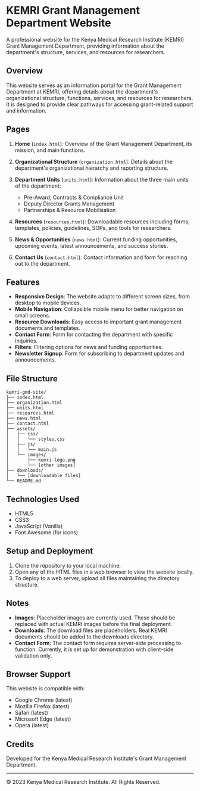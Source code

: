 # KEMRI Grant Management Department Website

A professional website for the Kenya Medical Research Institute (KEMRI) Grant Management Department, providing information about the department's structure, services, and resources for researchers.

## Overview

This website serves as an information portal for the Grant Management Department at KEMRI, offering details about the department's organizational structure, functions, services, and resources for researchers. It is designed to provide clear pathways for accessing grant-related support and information.

## Pages

1. **Home** (`index.html`): Overview of the Grant Management Department, its mission, and main functions.

2. **Organizational Structure** (`organization.html`): Details about the department's organizational hierarchy and reporting structure.

3. **Department Units** (`units.html`): Information about the three main units of the department:
   - Pre-Award, Contracts & Compliance Unit
   - Deputy Director Grants Management
   - Partnerships & Resource Mobilisation

4. **Resources** (`resources.html`): Downloadable resources including forms, templates, policies, guidelines, SOPs, and tools for researchers.

5. **News & Opportunities** (`news.html`): Current funding opportunities, upcoming events, latest announcements, and success stories.

6. **Contact Us** (`contact.html`): Contact information and form for reaching out to the department.

## Features

- **Responsive Design**: The website adapts to different screen sizes, from desktop to mobile devices.
- **Mobile Navigation**: Collapsible mobile menu for better navigation on small screens.
- **Resource Downloads**: Easy access to important grant management documents and templates.
- **Contact Form**: Form for contacting the department with specific inquiries.
- **Filters**: Filtering options for news and funding opportunities.
- **Newsletter Signup**: Form for subscribing to department updates and announcements.

## File Structure

```
kemri-gmd-site/
├── index.html
├── organization.html
├── units.html
├── resources.html
├── news.html
├── contact.html
├── assets/
│   ├── css/
│   │   └── styles.css
│   ├── js/
│   │   └── main.js
│   └── images/
│       ├── kemri-logo.png
│       └── [other images]
├── downloads/
│   └── [downloadable files]
└── README.md
```

## Technologies Used

- HTML5
- CSS3
- JavaScript (Vanilla)
- Font Awesome (for icons)

## Setup and Deployment

1. Clone the repository to your local machine.
2. Open any of the HTML files in a web browser to view the website locally.
3. To deploy to a web server, upload all files maintaining the directory structure.

## Notes

- **Images**: Placeholder images are currently used. These should be replaced with actual KEMRI images before the final deployment.
- **Downloads**: The download files are placeholders. Real KEMRI documents should be added to the downloads directory.
- **Contact Form**: The contact form requires server-side processing to function. Currently, it is set up for demonstration with client-side validation only.

## Browser Support

This website is compatible with:
- Google Chrome (latest)
- Mozilla Firefox (latest)
- Safari (latest)
- Microsoft Edge (latest)
- Opera (latest)

## Credits

Developed for the Kenya Medical Research Institute's Grant Management Department.

---

&copy; 2023 Kenya Medical Research Institute. All Rights Reserved. 